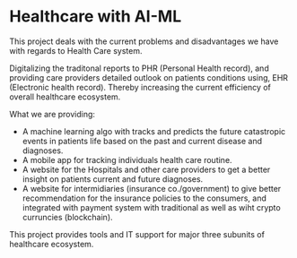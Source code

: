 # Healthcare with AI-ML

This project deals with the current problems and disadvantages we have with regards to Health Care system.

Digitalizing the traditonal reports to PHR (Personal Health record), and providing care providers detailed outlook on patients conditions using,
EHR (Electronic health record).
Thereby increasing the current efficiency of overall healthcare ecosystem.

What we are providing:

- A machine learning algo with tracks and predicts the future catastropic events in patients life based on the past and current disease and diagnoses.
- A mobile app for tracking individuals health care routine.
- A website for the Hospitals and other care providers to get a better insight on patients current and future diagnoses.
- A website for intermidiaries (insurance co./government) to give better recommendation for the insurance policies to the consumers,
and integrated with payment system with traditional as well as wiht crypto curruncies (blockchain).

This project provides tools and IT support for major three subunits of healthcare ecosystem.
